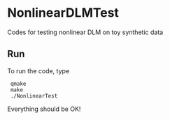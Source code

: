 # NonlinearDLMTest
Codes for testing nonlinear DLM on toy synthetic data
## Run
To run the code, type

     qmake
     make
     ./NonlinearTest
     
Everything should be OK!
